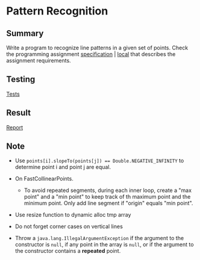 # Pattern Recognition

## Summary

Write a program to recognize line patterns in a given set of points. Check the programming assignment [specification](http://coursera.cs.princeton.edu/algs4/assignments/collinear.html) | [local](./collinear.html) that describes the assignment requirements.

## Testing

[Tests](../../tests/collinear)

## Result

[Report](../../reports/collinear_output)

## Note

- Use `points[i].slopeTo(points[j]) == Double.NEGATIVE_INFINITY` to determine point i and point j are equal.

- On FastCollinearPoints.
	- To avoid repeated segments, during each inner loop, create a "max point" and a "min point" to keep track of th maximum point and the minimum point. Only add line segment if "origin" equals "min point".

- Use resize function to dynamic alloc tmp array

- Do not forget corner cases on vertical lines

- Throw a `java.lang.IllegalArgumentException` if the argument to the constructor is `null`, if any point in the array is `null`, or if the argument to the constructor contains a __repeated__ point.
